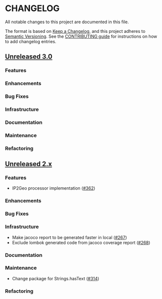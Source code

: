 # CHANGELOG
All notable changes to this project are documented in this file.

The format is based on [Keep a Changelog](https://keepachangelog.com/en/1.0.0/), and this project adheres to [Semantic Versioning](https://semver.org/spec/v2.0.0.html). See the [CONTRIBUTING guide](./CONTRIBUTING.md#Changelog) for instructions on how to add changelog entries.

## [Unreleased 3.0](https://github.com/opensearch-project/geospatial/compare/2.x...HEAD)
### Features
### Enhancements
### Bug Fixes
### Infrastructure
### Documentation
### Maintenance
### Refactoring

## [Unreleased 2.x](https://github.com/opensearch-project/geospatial/compare/2.9...2.x)
### Features
* IP2Geo processor implementation ([#362](https://github.com/opensearch-project/geospatial/pull/362))
### Enhancements
### Bug Fixes
### Infrastructure
* Make jacoco report to be generated faster in local ([#267](https://github.com/opensearch-project/geospatial/pull/267))
* Exclude lombok generated code from jacoco coverage report ([#268](https://github.com/opensearch-project/geospatial/pull/268))
### Documentation
### Maintenance
* Change package for Strings.hasText ([#314](https://github.com/opensearch-project/geospatial/pull/314))
### Refactoring
